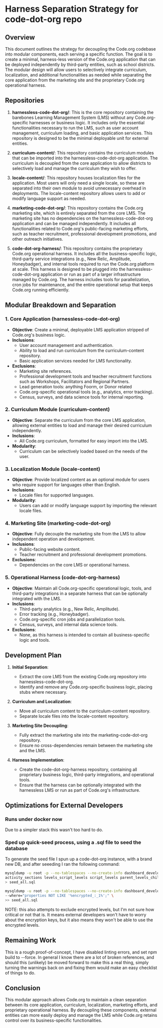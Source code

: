 # Harness Separation Strategy for code-dot-org repo

## Overview

This document outlines the strategy for decoupling the Code.org codebase into modular components, each serving a specific function. The goal is to create a minimal, harness-less version of the Code.org application that can be deployed independently by third-party entities, such as school districts. The modular design will allow users to selectively integrate curriculum, localization, and additional functionalities as needed while separating the core application from the marketing site and the proprietary Code.org operational harness.

## Repositories

1. **harnessless-code-dot-org/**: This is the core repository containing the barebones Learning Management System (LMS) without any Code.org-specific harnesses or business logic. It includes only the essential functionalities necessary to run the LMS, such as user account management, curriculum loading, and basic application services. This repository is designed to be the minimal deployable unit for external entities.

2. **curriculum-content/**: This repository contains the curriculum modules that can be imported into the harnessless-code-dot-org application. The curriculum is decoupled from the core application to allow districts to selectively load and manage the curriculum they wish to offer.

3. **locale-content/**: This repository houses localization files for the application. Most users will only need a single locale, so these are separated into their own module to avoid unnecessary overhead in deployments. The locale-content repository allows users to add or modify language support as needed.

4. **marketing-code-dot-org/**: This repository contains the Code.org marketing site, which is entirely separated from the core LMS. The marketing site has no dependencies on the harnessless-code-dot-org application and can be managed independently. It includes all functionalities related to Code.org's public-facing marketing efforts, such as teacher recruitment, professional development promotions, and other outreach initiatives.

5. **code-dot-org-harness/**: This repository contains the proprietary Code.org operational harness. It includes all the business-specific logic, third-party service integrations (e.g., New Relic, Amplitude, Honeybadger), and internal tools required to run the Code.org platform at scale. This harness is designed to be plugged into the harnessless-code-dot-org application or run as part of a larger infrastructure managed by Code.org. The harness includes tools for parallelization, cron jobs for maintenance, and the entire operational setup that keeps Code.org running efficiently.

## Modular Breakdown and Separation

### 1. **Core Application (harnessless-code-dot-org)**
   - **Objective**: Create a minimal, deployable LMS application stripped of Code.org's business logic.
   - **Inclusions**:
     - User account management and authentication.
     - Ability to load and run curriculum from the curriculum-content repository.
     - Basic application services needed for LMS functionality.
   - **Exclusions**:
     - Marketing site references.
     - Professional development tools and teacher recruitment functions such as Workshops, Facilitators and Regional Partners.
     - Lead generation tools: anything Foorm, or Donor related
     - Code.org-specific operational tools (e.g., analytics, error tracking).
     - Census, surveys, and data science tools for internal reporting.

### 2. **Curriculum Module (curriculum-content)**
   - **Objective**: Separate the curriculum from the core LMS application, allowing external entities to load and manage their desired curriculum independently.
   - **Inclusions**:
     - All Code.org curriculum, formatted for easy import into the LMS.
   - **Modularity**:
     - Curriculum can be selectively loaded based on the needs of the user.

### 3. **Localization Module (locale-content)**
   - **Objective**: Provide localized content as an optional module for users who require support for languages other than English.
   - **Inclusions**:
     - Locale files for supported languages.
   - **Modularity**:
     - Users can add or modify language support by importing the relevant locale files.

### 4. **Marketing Site (marketing-code-dot-org)**
   - **Objective**: Fully decouple the marketing site from the LMS to allow independent operation and development.
   - **Inclusions**:
     - Public-facing website content.
     - Teacher recruitment and professional development promotions.
   - **Exclusions**:
     - Dependencies on the core LMS or operational harness.

### 5. **Operational Harness (code-dot-org-harness)**
   - **Objective**: Maintain all Code.org-specific operational logic, tools, and third-party integrations in a separate harness that can be optionally integrated with the LMS.
   - **Inclusions**:
     - Third-party analytics (e.g., New Relic, Amplitude).
     - Error tracking (e.g., Honeybadger).
     - Code.org-specific cron jobs and parallelization tools.
     - Census, surveys, and internal data science tools.
   - **Exclusions**:
     - None, as this harness is intended to contain all business-specific logic and tools.

## Development Plan

1. **Initial Separation**:
   - Extract the core LMS from the existing Code.org repository into harnessless-code-dot-org.
   - Identify and remove any Code.org-specific business logic, placing stubs where necessary.

2. **Curriculum and Localization**:
   - Move all curriculum content to the curriculum-content repository.
   - Separate locale files into the locale-content repository.

3. **Marketing Site Decoupling**:
   - Fully extract the marketing site into the marketing-code-dot-org repository.
   - Ensure no cross-dependencies remain between the marketing site and the LMS.

4. **Harness Implementation**:
   - Create the code-dot-org-harness repository, containing all proprietary business logic, third-party integrations, and operational tools.
   - Ensure that the harness can be optionally integrated with the harnessless LMS or run as part of Code.org's infrastructure.

## Optimizations for External Developers

###  Runs under docker now

Due to a simpler stack this wasn't too hard to do.

### Sped up quick-seed process, using a .sql file to seed the database

To generate the seed file I spun up a code-dot-org instance, with a brand new DB, and after seeeding I ran the following command:

```bash
mysqldump -u root -p --no-tablespaces --no-create-info dashboard_development \
activity_sections levels_script_levels script_levels parent_levels_child_levels lesson_activities stages_standards level_concept_difficulties stages objectives level_sources resources lessons_resources standards lessons_vocabularies lesson_groups lessons_programming_expressions reference_guides vocabularies learning_goal_evidence_levels scripts scripts_resources videos plc_learning_modules course_versions course_offerings course_scripts programming_expressions blocks standard_categories unit_groups_resources learning_goals concepts_levels unit_groups programming_methods plc_course_units data_docs datablock_storage_records google_sheets_shared_cdo_languages lessons_opportunity_standards games libraries rubrics programming_environment_categories callouts programming_classes plc_courses secret_pictures schools shared_blockly_functions frameworks school_districts concepts secret_words programming_environments seed_info datablock_storage_library_manifest datablock_storage_tables \
> seed_all.sql

mysqldump -u root -p --no-tablespaces --no-create-info dashboard_development levels \
--where="properties NOT LIKE '%encrypted_:_1%';" \
>> seed_all.sql
```

NOTE: this also attempts to exclude encrypted levels, but I'm not sure how critical or not that is.  It means external developers won't have to worry about the encryption keys, but it also means they won't be able to use the encrypted levels.

## Remaining Work

This is a rough proof-of-concept, I have disabled linting errors, and set npm build to --force.  In general I know there are a lot of broken references, and should this (unlikely) be moved forward to make this a real thing, simply turning the warnings back on and fixing them would make an easy checklist of things to do.

## Conclusion

This modular approach allows Code.org to maintain a clean separation between its core application, curriculum, localization, marketing efforts, and proprietary operational harness. By decoupling these components, external entities can more easily deploy and manage the LMS while Code.org retains control over its business-specific functionalities.
